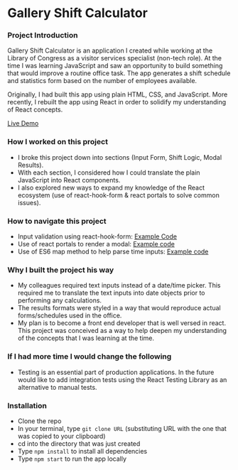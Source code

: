 # Gallery Shift Calculator 

### Project Introduction
Gallery Shift Calculator is an application I created while working at the Library of Congress as a visitor services specialist (non-tech role). At the time I was learning JavaScript and saw an opportunity to build something that would improve a routine office task. The app generates a shift schedule and statistics form based on the number of employees available. 

Originally, I had built this app using plain HTML, CSS, and JavaScript. More recently, I rebuilt the app using React in order to solidify my understanding of React concepts. 

[Live Demo](https://galleryshiftcalculator.netlify.app/)

### How I worked on this project
* I broke this project down into sections (Input Form, Shift Logic, Modal Results). 
* With each section, I considered how I could translate the plain JavaScript into React components. 
* I also explored new ways to expand my knowledge of the React ecosystem (use of react-hook-form & react portals to solve common issues).

### How to navigate this project
* Input validation using react-hook-form: [Example Code](https://github.com/markjager13/react-gallery-shift-calculator/blob/5eca25b000542d125c62fcb1a20a6e10cf6e7d51/src/components/Form/InputForm.js#L14)
* Use of react portals to render a modal: [Example code](https://github.com/markjager13/react-gallery-shift-calculator/blob/5eca25b000542d125c62fcb1a20a6e10cf6e7d51/src/components/Modal/ReactPortal.js#L5)
* Use of ES6 map method to help parse time inputs: [Example code](https://github.com/markjager13/react-gallery-shift-calculator/blob/5eca25b000542d125c62fcb1a20a6e10cf6e7d51/src/components/Form/utils/parseDateTime.js#L6)

### Why I built the project his way
* My colleagues required text inputs instead of a date/time picker. This required me to translate the text inputs into date objects prior to performing any calculations.
* The results formats were styled in a way that would reproduce actual forms/schedules used in the office. 
* My plan is to become a front end developer that is well versed in react. This project was conceived as a way to help deepen my understanding of the concepts that I was learning at the time. 

### If I had more time I would change the following
* Testing is an essential part of production applications. In the future would like to add integration tests using the React Testing Library as an alternative to manual tests.

### Installation
* Clone the repo
* In your terminal, type `git clone URL` (substituting URL with the one that was copied to your clipboard)
* cd into the directory that was just created
* Type `npm install` to install all dependencies
* Type `npm start` to run the app locally
